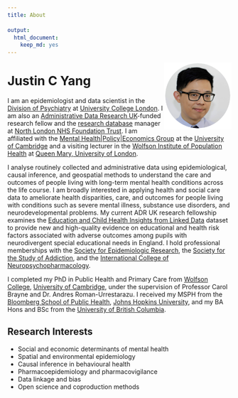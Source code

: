 ```yaml
---
title: About

output:
  html_document:
    keep_md: yes
---
```


<div id = "profile" align="center" style="max-width:30%;min-width:80px;float:right;"><img src="profile_circle.png" alt="Headshot of Justin C Yang" alt="Justin C Yang, PhD" /> <a href = "https://bsky.app/profile/JustinCYang.bsky.social"><i class="fa-brands fa-bluesky fa-2x"></i></a> <a href = "https://orcid.org/0000-0003-2881-4906"><i class="ai ai-orcid fa-2x"></i></a> <a href = "https://scholar.google.com/citations?user=o-MsbBYAAAAJ"><i class="ai ai-google-scholar fa-2x"></i></a> <a href = "https://www.linkedin.com/in/yangjustinc"><i class="fa-brands fa-linkedin fa-2x"></i></a></div>

# Justin C Yang 

I am an epidemiologist and data scientist in the [Division of Psychiatry](https://www.ucl.ac.uk/psychiatry) at [University College London](https://www.ucl.ac.uk). I am also an [Administrative Data Research UK](https://www.adruk.org)-funded research fellow and the [research database](https://www.northlondonmentalhealth.nhs.uk/research-database-) manager at [North London NHS Foundation Trust](https://www.northlondonmentalhealth.nhs.uk). I am affiliated with the [Mental Health|Policy|Economics Group](https://www.mentalhealthpolicyeconomicsgroup.com) at the [University of Cambridge](https://www.cam.ac.uk) and a visiting lecturer in the [Wolfson Institute of Population Health](https://www.qmul.ac.uk/wiph) at [Queen Mary, University of London](https://www.qmul.ac.uk). 

I analyse routinely collected and administrative data using epidemiological, causal inference, and geospatial methods to understand the care and outcomes of people living with long-term mental health conditions across the life course. I am broadly interested in applying health and social care data to ameliorate health disparities, care, and outcomes for people living with conditions such as severe mental illness, substance use disorders, and neurodevelopmental problems. My current ADR UK research fellowship examines the [Education and Child Health Insights from Linked Data](https://www.echild.ac.uk) dataset to provide new and high-quality evidence on educational and health risk factors associated with adverse outcomes among pupils with neurodivergent special educational needs in England. I hold professional memberships with the [Society for Epidemiologic Research](https://epiresearch.org), the [Society for the Study of Addiction](https://www.addiction-ssa.org), and the [International College of Neuropsychopharmacology](https://cinp.org).

I completed my PhD in Public Health and Primary Care from [Wolfson College](https://www.wolfson.cam.ac.uk), [University of Cambridge](https://www.cam.ac.uk), under the supervision of Professor Carol Brayne and Dr. Andres Roman-Urrestarazu. I received my MSPH from the [Bloomberg School of Public Health](https://publichealth.jhu.edu), [Johns Hopkins University](https://www.jhu.edu), and my BA Hons and BSc from the [University of British Columbia](https://www.ubc.ca).

## Research Interests
- Social and economic determinants of mental health
- Spatial and environmental epidemiology
- Causal inference in behavioural health
- Pharmacoepidemiology and pharmacovigilance
- Data linkage and bias
- Open science and coproduction methods
